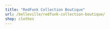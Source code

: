 ```yaml
---
title: "RedFunk Collection Boutique"
url: /belleville/redfunk-collection-boutique/
shop: clothes
---
```

